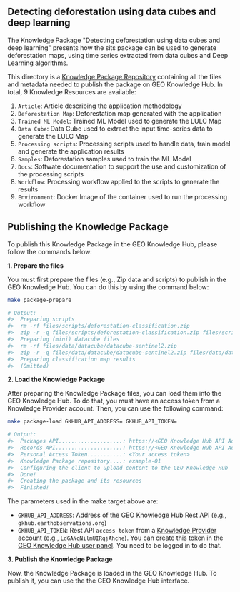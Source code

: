 ## Detecting deforestation using data cubes and deep learning

The Knowledge Package "Detecting deforestation using data cubes and deep learning" presents how the sits package can be used to generate deforestation maps, using time series extracted from data cubes and Deep Learning algorithms.

This directory is a [Knowledge Package Repository](https://github.com/geo-knowledge-hub/geo-package-loader#knowledge-package-repository) containing all the files and metadata needed to publish the package on GEO Knowledge Hub. In total, 9 Knowledge Resources are available:

1. `Article`: Article describing the application methodology
2. `Deforestation Map`: Deforestation map generated with the application
3. `Trained ML Model`: Trained ML Model used to generate the LULC Map
4. `Data Cube`: Data Cube used to extract the input time-series data to generate the LULC Map
5. `Processing scripts`: Processing scripts used to handle data, train model and generate the application results
6. `Samples`: Deforestation samples used to train the ML Model
7. `Docs`: Softwate documentation to support the use and customization of the processing scripts
8. `Workflow`: Processing workflow applied to the scripts to generate the results
9. `Environment`: Docker Image of the container used to run the processing workflow

## Publishing the Knowledge Package

To publish this Knowledge Package in the GEO Knowledge Hub, please follow the commands below:

**1. Prepare the files**

You must first prepare the files (e.g., Zip data and scripts) to publish in the GEO Knowledge Hub. You can do this by using the command below:

```sh
make package-prepare

# Output:
#>  Preparing scripts
#>  rm -rf files/scripts/deforestation-classification.zip
#>  zip -r -q files/scripts/deforestation-classification.zip files/scripts/r-scripts
#>  Preparing (mini) datacube files
#>  rm -rf files/data/datacube/datacube-sentinel2.zip
#>  zip -r -q files/data/datacube/datacube-sentinel2.zip files/data/datacube/*.tif
#>  Preparing classification map results
#>  (Omitted)
```

**2. Load the Knowledge Package**

After preparing the Knowledge Package files, you can load them into the GEO Knowledge Hub. To do that, you must have an access token from a Knowledge Provider account. Then, you can use the following command:

```sh
make package-load GKHUB_API_ADDRESS= GKHUB_API_TOKEN=

# Output:
#>  Packages API....................: https://<GEO Knowledge Hub API Address>/api/packages
#>  Records API.....................: https://<GEO Knowledge Hub API Address>/api/records
#>  Personal Access Token...........: <Your access token>
#>  Knowledge Package repository....: example-01
#>  Configuring the client to upload content to the GEO Knowledge Hub
#>  Done!
#>  Creating the package and its resources
#>  Finished!
```

The parameters used in the make target above are:

- `GKHUB_API_ADDRESS`: Address of the GEO Knowledge Hub Rest API (e.g., `gkhub.earthobservations.org`)
- `GKHUB_API_TOKEN`: Rest API `access token` from a [Knowledge Provider account](https://gkhub.earthobservations.org/doc/docs/concepts/concepts-user-roles#knowledge-provider) (e.g., `LdGANqNilmUIRqjAhche`). You can create this token in the [GEO Knowledge Hub user panel](https://gkhub.earthobservations.org/account/settings/applications/). You need to be logged in to do that.

**3. Publish the Knowledge Package**

Now, the Knowledge Package is loaded in the GEO Knowledge Hub. To publish it, you can use the the GEO Knowledge Hub interface.
